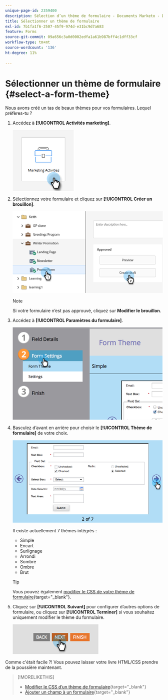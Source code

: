 ```yaml
---
unique-page-id: 2359400
description: Sélection d’un thème de formulaire - Documents Marketo - Documentation du produit
title: Sélectionner un thème de formulaire
exl-id: 7b1fa1f6-2507-45f9-974d-e31bc9d7a683
feature: Forms
source-git-commit: 09a656c3a0d0002edfa1a61b987bff4c1dff33cf
workflow-type: tm+mt
source-wordcount: '136'
ht-degree: 11%

---
```


# Sélectionner un thème de formulaire {#select-a-form-theme}

Nous avons créé un tas de beaux thèmes pour vos formulaires. Lequel préfères-tu ?

1. Accédez à **[!UICONTROL Activités marketing]**.

   ![](assets/select-a-form-theme-1.png)


1. Sélectionnez votre formulaire et cliquez sur **[!UICONTROL Créer un brouillon]**.

   ![](assets/select-a-form-theme-2.png)

   >[!NOTE]
   >
   >Si votre formulaire n’est pas approuvé, cliquez sur **Modifier le brouillon**.

1. Accédez à **[!UICONTROL Paramètres du formulaire]**.

   ![](assets/select-a-form-theme-3.png)

1. Basculez d’avant en arrière pour choisir le **[!UICONTROL Thème de formulaire]** de votre choix.

   ![](assets/select-a-form-theme-4.png)

   Il existe actuellement 7 thèmes intégrés :

   * Simple
   * Encart
   * Surlignage
   * Arrondi
   * Sombre
   * Ombre
   * Brut

   >[!TIP]
   >
   >Vous pouvez également [modifier le CSS de votre thème de formulaire](/help/marketo/product-docs/demand-generation/forms/form-design/edit-the-css-of-a-form-theme.md){target="_blank"}.

1. Cliquez sur **[!UICONTROL Suivant]** pour configurer d’autres options de formulaire, ou cliquez sur **[!UICONTROL Terminer]** si vous souhaitez uniquement modifier le thème du formulaire.

   ![](assets/select-a-form-theme-5.png)

Comme c&#39;était facile ?! Vous pouvez laisser votre livre HTML/CSS prendre de la poussière maintenant.

>[!MORELIKETHIS]
>
>* [Modifier le CSS d’un thème de formulaire](/help/marketo/product-docs/demand-generation/forms/form-design/edit-the-css-of-a-form-theme.md){target="_blank"}
>* [Ajouter un champ à un formulaire](/help/marketo/product-docs/demand-generation/forms/creating-a-form/add-a-field-to-a-form.md){target="_blank"}
